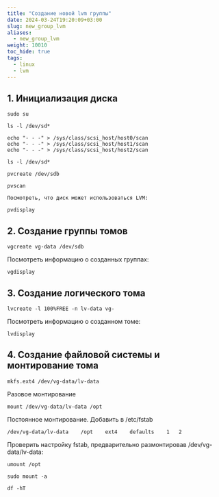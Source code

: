 ```yaml
---
title: "Создание новой lvm группы"
date: 2024-03-24T19:20:09+03:00
slug: new_group_lvm
aliases:
  - new_group_lvm
weight: 10010
toc_hide: true
tags:
  - linux
  - lvm
---
```


## 1. Инициализация диска
```
sudo su
```
```
ls -l /dev/sd*
```
```
echo "- - -" > /sys/class/scsi_host/host0/scan
echo "- - -" > /sys/class/scsi_host/host1/scan
echo "- - -" > /sys/class/scsi_host/host2/scan
```
```
ls -l /dev/sd*
```
```
pvcreate /dev/sdb
```
```
pvscan
```
```
Посмотреть, что диск может использоваться LVM:
```
```
pvdisplay
```
## 2. Создание группы томов

```
vgcreate vg-data /dev/sdb
```

Посмотреть информацию о созданных группах:
```
vgdisplay
```

## 3. Создание логического тома

```
lvcreate -l 100%FREE -n lv-data vg-
```
Посмотреть информацию о созданном томе:

```
lvdisplay
```
## 4. Создание файловой системы и монтирование тома
```
mkfs.ext4 /dev/vg-data/lv-data
```
Разовое монтирование
```
mount /dev/vg-data/lv-data /opt
```
Постоянное монтирование. Добавить в /etc/fstab
```
/dev/vg-data/lv-data    /opt    ext4    defaults    1   2
```
Проверить настройку fstab, предварительно размонтировав /dev/vg-data/lv-data:

```
umount /opt
```
```
sudo mount -a
```
```
df -hT
```










